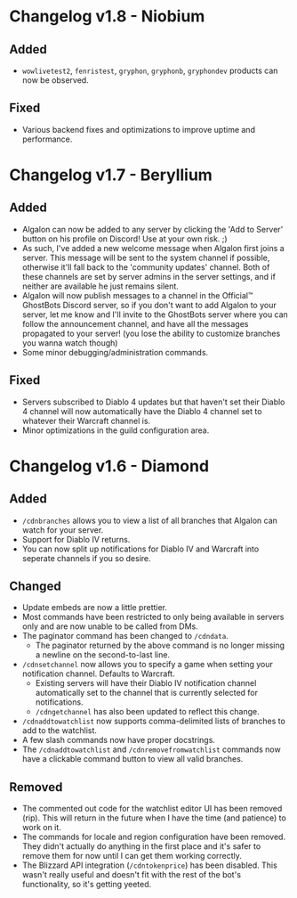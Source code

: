 # Changelog v1.8 - Niobium

## Added

 - `wowlivetest2`, `fenristest`, `gryphon`, `gryphonb`, `gryphondev` products can now be observed.

## Fixed

 - Various backend fixes and optimizations to improve uptime and performance.

# Changelog v1.7 - Beryllium

## Added

 - Algalon can now be added to any server by clicking the 'Add to Server' button on his profile on Discord! Use at your own risk. ;)
 - As such, I've added a new welcome message when Algalon first joins a server. This message will be sent to the system channel if possible, otherwise it'll fall back to the 'community updates' channel. Both of these channels are set by server admins in the server settings, and if neither are available he just remains silent.
 - Algalon will now publish messages to a channel in the Official™️ GhostBots Discord server, so if you don't want to add Algalon to your server, let me know and I'll invite to the GhostBots server where you can follow the announcement channel, and have all the messages propagated to your server! (you lose the ability to customize branches you wanna watch though)
 - Some minor debugging/administration commands.

## Fixed

 - Servers subscribed to Diablo 4 updates but that haven't set their Diablo 4 channel will now automatically have the Diablo 4 channel set to whatever their Warcraft channel is.
 - Minor optimizations in the guild configuration area.



# Changelog v1.6 - Diamond

## Added

 - `/cdnbranches` allows you to view a list of all branches that Algalon can watch for your server.
 - Support for Diablo IV returns.
 - You can now split up notifications for Diablo IV and Warcraft into seperate channels if you so desire.

## Changed

 - Update embeds are now a little prettier.
 - Most commands have been restricted to only being available in servers only and are now unable to be called from DMs.
 - The paginator command has been changed to `/cdndata`.
    - The paginator returned by the above command is no longer missing a newline on the second-to-last line.
 - `/cdnsetchannel` now allows you to specify a game when setting your notification channel. Defaults to Warcraft.
    - Existing servers will have their Diablo IV notification channel automatically set to the channel that is currently selected for notifications.
    - `/cdngetchannel` has also been updated to reflect this change.
 - `/cdnaddtowatchlist` now supports comma-delimited lists of branches to add to the watchlist.
 - A few slash commands now have proper docstrings.
 - The `/cdnaddtowatchlist` and `/cdnremovefromwatchlist` commands now have a clickable command button to view all valid branches.

## Removed

 - The commented out code for the watchlist editor UI has been removed  (rip). This will return in the future when I have the time (and patience) to work on it.
 - The commands for locale and region configuration have been removed. They didn't actually do anything in the first place and it's safer to remove them for now until I can get them working correctly.
 - The Blizzard API integration (`/cdntokenprice`) has been disabled. This wasn't really useful and doesn't fit with the rest of the bot's functionality, so it's getting yeeted.